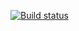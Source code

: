 [![Build status](https://ci.appveyor.com/api/projects/status/oitgln75bn199lp1?svg=true)](https://ci.appveyor.com/project/KSUSHAPhil/patterns2)
